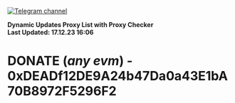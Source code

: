 [![Telegram channel](https://img.shields.io/endpoint?url=https://runkit.io/damiankrawczyk/telegram-badge/branches/master?url=https://t.me/n4z4v0d)](https://t.me/n4z4v0d) 

**Dynamic Updates Proxy List with Proxy Checker**  
**Last Updated: 17.12.23 16:06**

# DONATE (_any evm_) - 0xDEADf12DE9A24b47Da0a43E1bA70B8972F5296F2
